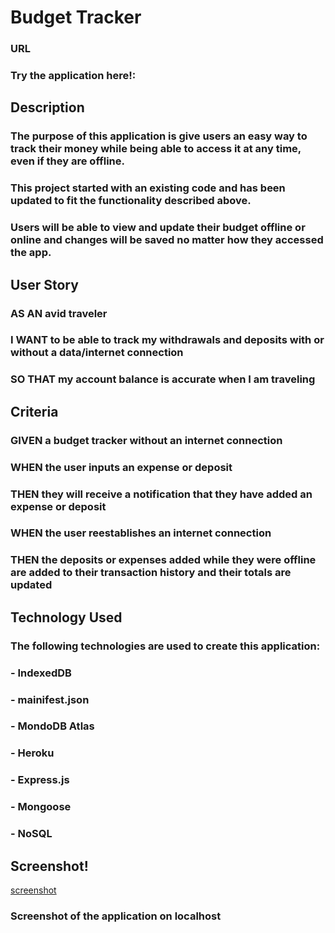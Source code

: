 # Budget Tracker

### URL
### Try the application here!: 

## Description
### The purpose of this application is give users an easy way to track their money while being able to access it at any time, even if they are offline.
### This project started with an existing code and has been updated to fit the functionality described above. 
### Users will be able to view and update their budget offline or online and changes will be saved no matter how they accessed the app.

## User Story
### AS AN avid traveler
### I WANT to be able to track my withdrawals and deposits with or without a data/internet connection
### SO THAT my account balance is accurate when I am traveling

## Criteria
### GIVEN a budget tracker without an internet connection
### WHEN the user inputs an expense or deposit
### THEN they will receive a notification that they have added an expense or deposit
### WHEN the user reestablishes an internet connection
### THEN the deposits or expenses added while they were offline are added to their transaction history and their totals are updated

## Technology Used
### The following technologies are used to create this application:
### - IndexedDB
### - mainifest.json
### - MondoDB Atlas
### - Heroku
### - Express.js
### - Mongoose
### - NoSQL

## Screenshot!
[screenshot](https://user-images.githubusercontent.com/93881224/163468613-5db52e85-1517-47c3-b969-d28eaad43bfb.JPG)
### Screenshot of the application on localhost
